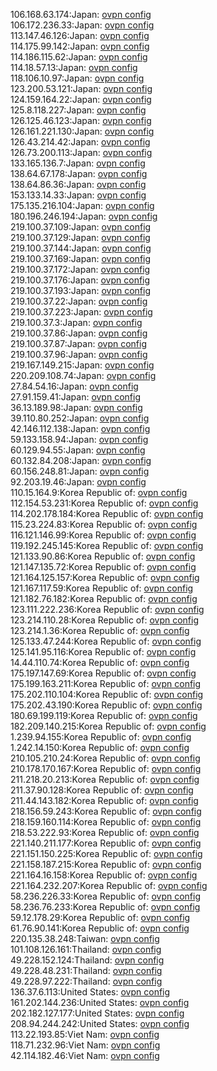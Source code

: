 106.168.63.174:Japan: [ovpn config](vpn/106_168_63_174.ovpn)  
106.172.236.33:Japan: [ovpn config](vpn/106_172_236_33.ovpn)  
113.147.46.126:Japan: [ovpn config](vpn/113_147_46_126.ovpn)  
114.175.99.142:Japan: [ovpn config](vpn/114_175_99_142.ovpn)  
114.186.115.62:Japan: [ovpn config](vpn/114_186_115_62.ovpn)  
114.18.57.13:Japan: [ovpn config](vpn/114_18_57_13.ovpn)  
118.106.10.97:Japan: [ovpn config](vpn/118_106_10_97.ovpn)  
123.200.53.121:Japan: [ovpn config](vpn/123_200_53_121.ovpn)  
124.159.164.22:Japan: [ovpn config](vpn/124_159_164_22.ovpn)  
125.8.118.227:Japan: [ovpn config](vpn/125_8_118_227.ovpn)  
126.125.46.123:Japan: [ovpn config](vpn/126_125_46_123.ovpn)  
126.161.221.130:Japan: [ovpn config](vpn/126_161_221_130.ovpn)  
126.43.214.42:Japan: [ovpn config](vpn/126_43_214_42.ovpn)  
126.73.200.113:Japan: [ovpn config](vpn/126_73_200_113.ovpn)  
133.165.136.7:Japan: [ovpn config](vpn/133_165_136_7.ovpn)  
138.64.67.178:Japan: [ovpn config](vpn/138_64_67_178.ovpn)  
138.64.86.36:Japan: [ovpn config](vpn/138_64_86_36.ovpn)  
153.133.14.33:Japan: [ovpn config](vpn/153_133_14_33.ovpn)  
175.135.216.104:Japan: [ovpn config](vpn/175_135_216_104.ovpn)  
180.196.246.194:Japan: [ovpn config](vpn/180_196_246_194.ovpn)  
219.100.37.109:Japan: [ovpn config](vpn/219_100_37_109.ovpn)  
219.100.37.129:Japan: [ovpn config](vpn/219_100_37_129.ovpn)  
219.100.37.144:Japan: [ovpn config](vpn/219_100_37_144.ovpn)  
219.100.37.169:Japan: [ovpn config](vpn/219_100_37_169.ovpn)  
219.100.37.172:Japan: [ovpn config](vpn/219_100_37_172.ovpn)  
219.100.37.176:Japan: [ovpn config](vpn/219_100_37_176.ovpn)  
219.100.37.193:Japan: [ovpn config](vpn/219_100_37_193.ovpn)  
219.100.37.22:Japan: [ovpn config](vpn/219_100_37_22.ovpn)  
219.100.37.223:Japan: [ovpn config](vpn/219_100_37_223.ovpn)  
219.100.37.3:Japan: [ovpn config](vpn/219_100_37_3.ovpn)  
219.100.37.86:Japan: [ovpn config](vpn/219_100_37_86.ovpn)  
219.100.37.87:Japan: [ovpn config](vpn/219_100_37_87.ovpn)  
219.100.37.96:Japan: [ovpn config](vpn/219_100_37_96.ovpn)  
219.167.149.215:Japan: [ovpn config](vpn/219_167_149_215.ovpn)  
220.209.108.74:Japan: [ovpn config](vpn/220_209_108_74.ovpn)  
27.84.54.16:Japan: [ovpn config](vpn/27_84_54_16.ovpn)  
27.91.159.41:Japan: [ovpn config](vpn/27_91_159_41.ovpn)  
36.13.189.98:Japan: [ovpn config](vpn/36_13_189_98.ovpn)  
39.110.80.252:Japan: [ovpn config](vpn/39_110_80_252.ovpn)  
42.146.112.138:Japan: [ovpn config](vpn/42_146_112_138.ovpn)  
59.133.158.94:Japan: [ovpn config](vpn/59_133_158_94.ovpn)  
60.129.94.55:Japan: [ovpn config](vpn/60_129_94_55.ovpn)  
60.132.84.208:Japan: [ovpn config](vpn/60_132_84_208.ovpn)  
60.156.248.81:Japan: [ovpn config](vpn/60_156_248_81.ovpn)  
92.203.19.46:Japan: [ovpn config](vpn/92_203_19_46.ovpn)  
110.15.164.9:Korea Republic of: [ovpn config](vpn/110_15_164_9.ovpn)  
112.154.53.231:Korea Republic of: [ovpn config](vpn/112_154_53_231.ovpn)  
114.202.178.184:Korea Republic of: [ovpn config](vpn/114_202_178_184.ovpn)  
115.23.224.83:Korea Republic of: [ovpn config](vpn/115_23_224_83.ovpn)  
116.121.146.99:Korea Republic of: [ovpn config](vpn/116_121_146_99.ovpn)  
119.192.245.145:Korea Republic of: [ovpn config](vpn/119_192_245_145.ovpn)  
121.133.90.86:Korea Republic of: [ovpn config](vpn/121_133_90_86.ovpn)  
121.147.135.72:Korea Republic of: [ovpn config](vpn/121_147_135_72.ovpn)  
121.164.125.157:Korea Republic of: [ovpn config](vpn/121_164_125_157.ovpn)  
121.167.117.59:Korea Republic of: [ovpn config](vpn/121_167_117_59.ovpn)  
121.182.76.182:Korea Republic of: [ovpn config](vpn/121_182_76_182.ovpn)  
123.111.222.236:Korea Republic of: [ovpn config](vpn/123_111_222_236.ovpn)  
123.214.110.28:Korea Republic of: [ovpn config](vpn/123_214_110_28.ovpn)  
123.214.1.36:Korea Republic of: [ovpn config](vpn/123_214_1_36.ovpn)  
125.133.47.244:Korea Republic of: [ovpn config](vpn/125_133_47_244.ovpn)  
125.141.95.116:Korea Republic of: [ovpn config](vpn/125_141_95_116.ovpn)  
14.44.110.74:Korea Republic of: [ovpn config](vpn/14_44_110_74.ovpn)  
175.197.147.69:Korea Republic of: [ovpn config](vpn/175_197_147_69.ovpn)  
175.199.163.211:Korea Republic of: [ovpn config](vpn/175_199_163_211.ovpn)  
175.202.110.104:Korea Republic of: [ovpn config](vpn/175_202_110_104.ovpn)  
175.202.43.190:Korea Republic of: [ovpn config](vpn/175_202_43_190.ovpn)  
180.69.199.119:Korea Republic of: [ovpn config](vpn/180_69_199_119.ovpn)  
182.209.140.215:Korea Republic of: [ovpn config](vpn/182_209_140_215.ovpn)  
1.239.94.155:Korea Republic of: [ovpn config](vpn/1_239_94_155.ovpn)  
1.242.14.150:Korea Republic of: [ovpn config](vpn/1_242_14_150.ovpn)  
210.105.210.24:Korea Republic of: [ovpn config](vpn/210_105_210_24.ovpn)  
210.178.170.167:Korea Republic of: [ovpn config](vpn/210_178_170_167.ovpn)  
211.218.20.213:Korea Republic of: [ovpn config](vpn/211_218_20_213.ovpn)  
211.37.90.128:Korea Republic of: [ovpn config](vpn/211_37_90_128.ovpn)  
211.44.143.182:Korea Republic of: [ovpn config](vpn/211_44_143_182.ovpn)  
218.156.59.243:Korea Republic of: [ovpn config](vpn/218_156_59_243.ovpn)  
218.159.160.114:Korea Republic of: [ovpn config](vpn/218_159_160_114.ovpn)  
218.53.222.93:Korea Republic of: [ovpn config](vpn/218_53_222_93.ovpn)  
221.140.211.177:Korea Republic of: [ovpn config](vpn/221_140_211_177.ovpn)  
221.151.150.225:Korea Republic of: [ovpn config](vpn/221_151_150_225.ovpn)  
221.158.187.215:Korea Republic of: [ovpn config](vpn/221_158_187_215.ovpn)  
221.164.16.158:Korea Republic of: [ovpn config](vpn/221_164_16_158.ovpn)  
221.164.232.207:Korea Republic of: [ovpn config](vpn/221_164_232_207.ovpn)  
58.236.226.33:Korea Republic of: [ovpn config](vpn/58_236_226_33.ovpn)  
58.236.76.233:Korea Republic of: [ovpn config](vpn/58_236_76_233.ovpn)  
59.12.178.29:Korea Republic of: [ovpn config](vpn/59_12_178_29.ovpn)  
61.76.90.141:Korea Republic of: [ovpn config](vpn/61_76_90_141.ovpn)  
220.135.38.248:Taiwan: [ovpn config](vpn/220_135_38_248.ovpn)  
101.108.126.161:Thailand: [ovpn config](vpn/101_108_126_161.ovpn)  
49.228.152.124:Thailand: [ovpn config](vpn/49_228_152_124.ovpn)  
49.228.48.231:Thailand: [ovpn config](vpn/49_228_48_231.ovpn)  
49.228.97.222:Thailand: [ovpn config](vpn/49_228_97_222.ovpn)  
136.37.6.113:United States: [ovpn config](vpn/136_37_6_113.ovpn)  
161.202.144.236:United States: [ovpn config](vpn/161_202_144_236.ovpn)  
202.182.127.177:United States: [ovpn config](vpn/202_182_127_177.ovpn)  
208.94.244.242:United States: [ovpn config](vpn/208_94_244_242.ovpn)  
113.22.193.85:Viet Nam: [ovpn config](vpn/113_22_193_85.ovpn)  
118.71.232.96:Viet Nam: [ovpn config](vpn/118_71_232_96.ovpn)  
42.114.182.46:Viet Nam: [ovpn config](vpn/42_114_182_46.ovpn)  
